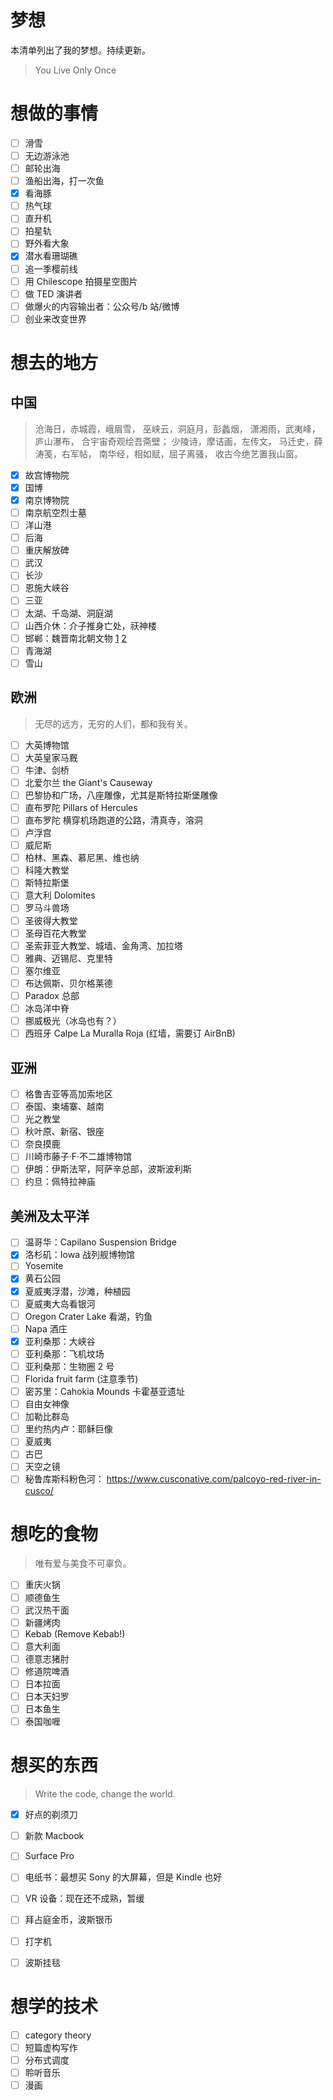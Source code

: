 # 梦想

本清单列出了我的梦想。持续更新。

> You Live Only Once

# 想做的事情

- [ ] 滑雪
- [ ] 无边游泳池
- [ ] 邮轮出海
- [ ] 渔船出海，打一次鱼
- [x] 看海豚
- [ ] 热气球
- [ ] 直升机
- [ ] 拍星轨
- [ ] 野外看大象
- [x] 潜水看珊瑚礁
- [ ] 追一季樱前线
- [ ] 用 Chilescope 拍摄星空图片
- [ ] 做 TED 演讲者
- [ ] 做爆火的内容输出者：公众号/b 站/微博
- [ ] 创业来改变世界

# 想去的地方

## 中国

> 沧海日，赤城霞，峨眉雪， 巫峡云，洞庭月，彭蠡烟， 潇湘雨，武夷峰，庐山瀑布， 合宇宙奇观绘吾斋壁； 少陵诗，摩诘画，左传文， 马迁史，薛涛笺，右军帖， 南华经，相如赋，屈子离骚， 收古今绝艺置我山窗。

- [x] 故宫博物院
- [x] 国博
- [x] 南京博物院
- [ ] 南京航空烈士墓
- [ ] 洋山港
- [ ] 后海
- [ ] 重庆解放碑
- [ ] 武汉
- [ ] 长沙
- [ ] 恩施大峡谷
- [ ] 三亚
- [ ] 太湖、千岛湖、洞庭湖
- [ ] 山西介休：介子推身亡处，祆神楼
- [ ] 邯郸：魏晋南北朝文物 [1](https://zhuanlan.zhihu.com/p/38290082) [2](https://zhuanlan.zhihu.com/p/38313320)
- [ ] 青海湖
- [ ] 雪山

## 欧洲

> 无尽的远方，无穷的人们，都和我有关。

- [ ] 大英博物馆
- [ ] 大英皇家马厩
- [ ] 牛津、剑桥
- [ ] 北爱尔兰 the Giant's Causeway
- [ ] 巴黎协和广场，八座雕像，尤其是斯特拉斯堡雕像
- [ ] 直布罗陀 Pillars of Hercules
- [ ] 直布罗陀 横穿机场跑道的公路，清真寺，溶洞
- [ ] 卢浮宫
- [ ] 威尼斯
- [ ] 柏林、黑森、慕尼黑、维也纳
- [ ] 科隆大教堂
- [ ] 斯特拉斯堡
- [ ] 意大利 Dolomites
- [ ] 罗马斗兽场
- [ ] 圣彼得大教堂
- [ ] 圣母百花大教堂
- [ ] 圣索菲亚大教堂、城墙、金角湾、加拉塔
- [ ] 雅典、迈锡尼、克里特
- [ ] 塞尔维亚
- [ ] 布达佩斯、贝尔格莱德
- [ ] Paradox 总部 
- [ ] 冰岛洋中脊
- [ ] 挪威极光（冰岛也有？）
- [ ] 西班牙 Calpe La Muralla Roja (红墙，需要订 AirBnB)

## 亚洲

- [ ] 格鲁吉亚等高加索地区
- [ ] 泰国、柬埔寨、越南
- [ ] 光之教堂
- [ ] 秋叶原、新宿、银座
- [ ] 奈良摸鹿
- [ ] 川崎市藤子·F·不二雄博物馆
- [ ] 伊朗：伊斯法罕，阿萨辛总部，波斯波利斯
- [ ] 约旦：佩特拉神庙

## 美洲及太平洋

- [ ] 温哥华：Capilano Suspension Bridge
- [x] 洛杉矶：Iowa 战列舰博物馆
- [ ] Yosemite
- [x] 黄石公园
- [x] 夏威夷浮潜，沙滩，种植园
- [ ] 夏威夷大岛看银河
- [ ] Oregon Crater Lake 看湖，钓鱼
- [ ] Napa 酒庄
- [x] 亚利桑那：大峡谷
- [ ] 亚利桑那：飞机坟场
- [ ] 亚利桑那：生物圈 2 号
- [ ] Florida fruit farm (注意季节)
- [ ] 密苏里：Cahokia Mounds 卡霍基亚遗址
- [ ] 自由女神像
- [ ] 加勒比群岛
- [ ] 里约热内卢：耶稣巨像
- [ ] 夏威夷
- [ ] 古巴
- [ ] 天空之镜
- [ ] 秘鲁库斯科粉色河： https://www.cusconative.com/palcoyo-red-river-in-cusco/
 
# 想吃的食物

> 唯有爱与美食不可辜负。

- [ ] 重庆火锅
- [ ] 顺德鱼生
- [ ] 武汉热干面
- [ ] 新疆烤肉
- [ ] Kebab (Remove Kebab!)
- [ ] 意大利面
- [ ] 德意志猪肘
- [ ] 修道院啤酒
- [ ] 日本拉面
- [ ] 日本天妇罗
- [ ] 日本鱼生 
- [ ] 泰国咖喱

# 想买的东西

> Write the code, change the world.

- [x] 好点的剃须刀
- [ ] 新款 Macbook
- [ ] Surface Pro
- [ ] 电纸书：最想买 Sony 的大屏幕，但是 Kindle 也好
- [ ] VR 设备：现在还不成熟，暂缓
- [ ] 拜占庭金币，波斯银币
- [ ] 打字机
- [ ] 波斯挂毯


# 想学的技术

- [ ] category theory
- [ ] 短篇虚构写作
- [ ] 分布式调度
- [ ] 聆听音乐
- [ ] 漫画
